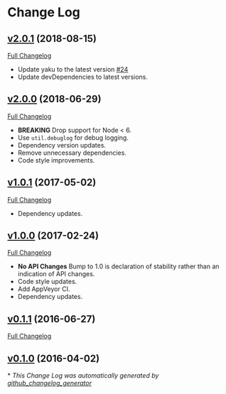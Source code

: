# Change Log

## [v2.0.1](https://github.com/kevinoid/promised-read/tree/v2.0.1) (2018-08-15)
[Full Changelog](https://github.com/kevinoid/promised-read/compare/v2.0.0...v2.0.1)

- Update yaku to the latest version [\#24](https://github.com/kevinoid/promised-read/pull/24)
- Update devDependencies to latest versions.

## [v2.0.0](https://github.com/kevinoid/promised-read/tree/v2.0.0) (2018-06-29)
[Full Changelog](https://github.com/kevinoid/promised-read/compare/v1.0.1...v2.0.0)

- **BREAKING** Drop support for Node < 6.
- Use `util.debuglog` for debug logging.
- Dependency version updates.
- Remove unnecessary dependencies.
- Code style improvements.

## [v1.0.1](https://github.com/kevinoid/promised-read/tree/v1.0.1) (2017-05-02)
[Full Changelog](https://github.com/kevinoid/promised-read/compare/v1.0.0...v1.0.1)

- Dependency updates.

## [v1.0.0](https://github.com/kevinoid/promised-read/tree/v1.0.0) (2017-02-24)
[Full Changelog](https://github.com/kevinoid/promised-read/compare/v0.1.1...v1.0.0)

- **No API Changes**  Bump to 1.0 is declaration of stability rather than an
  indication of API changes.
- Code style updates.
- Add AppVeyor CI.
- Dependency updates.

## [v0.1.1](https://github.com/kevinoid/promised-read/tree/v0.1.1) (2016-06-27)
[Full Changelog](https://github.com/kevinoid/promised-read/compare/v0.1.0...v0.1.1)

## [v0.1.0](https://github.com/kevinoid/promised-read/tree/v0.1.0) (2016-04-02)


\* *This Change Log was automatically generated by [github_changelog_generator](https://github.com/skywinder/Github-Changelog-Generator)*
